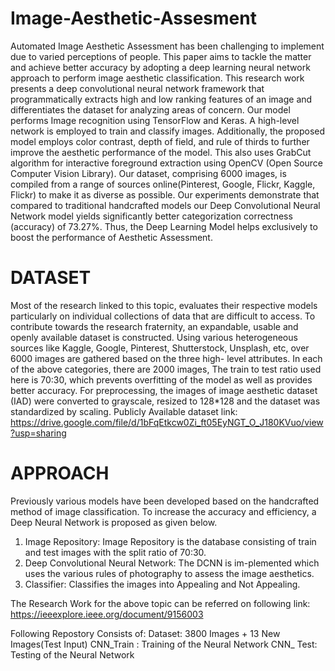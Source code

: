 # Image-Aesthetic-Assesment


Automated Image Aesthetic Assessment has been challenging to implement due to varied perceptions of people. This paper aims to tackle the matter and achieve better accuracy by adopting a deep learning neural network approach to perform image aesthetic classification. This research work presents a deep convolutional neural network framework that programmatically extracts high and low ranking features of an image and differentiates the dataset for analyzing areas of concern. Our model performs Image recognition using TensorFlow and Keras. A high-level network is employed to train and classify images. Additionally, the proposed model employs color contrast, depth of field, and rule of thirds to further improve the aesthetic performance of the model. This also uses GrabCut algorithm for interactive foreground extraction using OpenCV (Open Source Computer Vision Library). Our dataset, comprising 6000 images, is compiled from a range of sources online(Pinterest, Google, Flickr, Kaggle, Flickr) to make it as diverse as possible. Our experiments demonstrate that compared to traditional handcrafted models our Deep Convolutional Neural Network model yields significantly better categorization correctness (accuracy) of 73.27%. Thus, the Deep Learning Model helps exclusively to boost the performance of Aesthetic Assessment.

# DATASET

Most of the research linked to this topic, evaluates their respective models particularly on individual collections of data that are difficult to access. To contribute towards the research fraternity, an expandable, usable and openly available dataset is constructed. Using various heterogeneous sources like Kaggle, Google, Pinterest, Shutterstock, Unsplash, etc, over 6000 images are gathered based on the three high- level attributes. In each of the above categories, there are 2000 images, The train to test ratio
used here is 70:30, which prevents overfitting of the model as well as provides better accuracy. For preprocessing, the images of image aesthetic dataset (IAD) were converted to
grayscale, resized to 128*128 and the dataset was standardized by scaling.
Publicly Available dataset link: https://drive.google.com/file/d/1bFqEtkcw0Zi_ft05EyNGT_O_J180KVuo/view?usp=sharing

# APPROACH
Previously various models have been developed based on the handcrafted method of image classification. To increase the accuracy and efficiency, a Deep Neural Network is proposed
as given below. 

1) Image Repository: Image Repository is the database consisting of train and test images with the split ratio of 70:30.
2) Deep Convolutional Neural Network: The DCNN is im-plemented which uses the various rules of photography to assess the image aesthetics.
3) Classifier: Classifies the images into Appealing and Not Appealing.



The Research Work for the above topic can be referred on following link:
https://ieeexplore.ieee.org/document/9156003


Following Repostory Consists of:
Dataset: 3800 Images + 13 New Images(Test Input)
CNN_Train : Training of the Neural Network
CNN_ Test: Testing of the Neural Network
